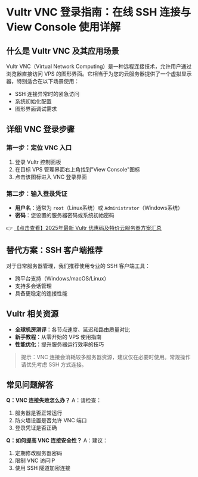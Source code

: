 # Vultr VNC 登录指南：在线 SSH 连接与 View Console 使用详解

## 什么是 Vultr VNC 及其应用场景

Vultr VNC（Virtual Network Computing）是一种远程连接技术，允许用户通过浏览器直接访问 VPS 的图形界面。它相当于为您的云服务器提供了一个虚拟显示器，特别适合在以下场景使用：

- SSH 连接异常时的紧急访问
- 系统初始化配置
- 图形界面调试需求

## 详细 VNC 登录步骤

### 第一步：定位 VNC 入口
1. 登录 Vultr 控制面板
2. 在目标 VPS 管理界面右上角找到"View Console"图标
3. 点击该图标进入 VNC 登录界面

### 第二步：输入登录凭证
- **用户名**：通常为 `root`（Linux系统）或 `Administrator`（Windows系统）
- **密码**：您设置的服务器密码或系统初始密码

👉 [【点击查看】2025年最新 Vultr 优惠码及特价云服务器方案汇总](https://bit.ly/VuLtr)

## 替代方案：SSH 客户端推荐

对于日常服务器管理，我们推荐使用专业的 SSH 客户端工具：
- 跨平台支持（Windows/macOS/Linux）
- 支持多会话管理
- 具备更稳定的连接性能

## Vultr 相关资源

- **全球机房测评**：各节点速度、延迟和路由质量对比
- **新手教程**：从零开始的 VPS 使用指南
- **性能优化**：提升服务器运行效率的技巧

> 提示：VNC 连接会消耗较多服务器资源，建议仅在必要时使用。常规操作请优先考虑 SSH 方式连接。

## 常见问题解答

**Q：VNC 连接失败怎么办？**
A：请检查：
1. 服务器是否正常运行
2. 防火墙设置是否允许 VNC 端口
3. 登录凭证是否正确

**Q：如何提高 VNC 连接安全性？**
A：建议：
1. 定期修改服务器密码
2. 限制 VNC 访问IP
3. 使用 SSH 隧道加密连接